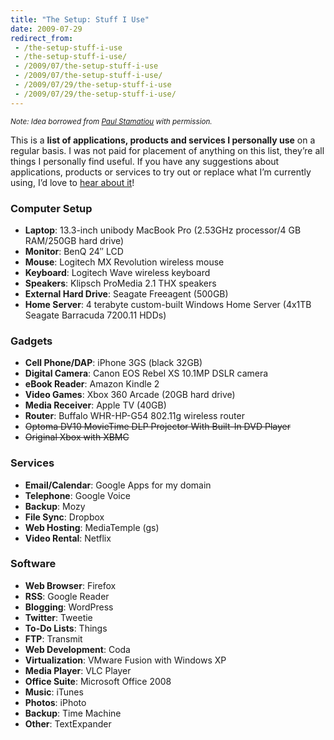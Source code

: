 ```yaml
---
title: "The Setup: Stuff I Use"
date: 2009-07-29
redirect_from:
 - /the-setup-stuff-i-use
 - /the-setup-stuff-i-use/
 - /2009/07/the-setup-stuff-i-use
 - /2009/07/the-setup-stuff-i-use/
 - /2009/07/29/the-setup-stuff-i-use
 - /2009/07/29/the-setup-stuff-i-use/
---
```


<small>_Note: Idea borrowed from [Paul Stamatiou](http://paulstamatiou.com/stuff-i-use) with permission._</small>

This is a **list of applications, products and services I personally use** on a regular basis. I was not paid for placement of anything on this list, they’re all things I personally find useful. If you have any suggestions about applications, products or services to try out or replace what I’m currently using, I’d love to [hear about it](/contact)!

### Computer Setup

* **Laptop**: 13.3-inch unibody MacBook Pro (2.53GHz processor/4 GB RAM/250GB hard drive)
* **Monitor**: BenQ 24″ LCD
* **Mouse**: Logitech MX Revolution wireless mouse
* **Keyboard**: Logitech Wave wireless keyboard
* **Speakers**: Klipsch ProMedia 2.1 THX speakers
* **External Hard Drive**: Seagate Freeagent (500GB)
* **Home Server**: 4 terabyte custom-built Windows Home Server (4x1TB Seagate Barracuda 7200.11 HDDs)

### Gadgets

* **Cell Phone/DAP**: iPhone 3GS (black 32GB)
* **Digital Camera**: Canon EOS Rebel XS 10.1MP DSLR camera
* **eBook Reader**: Amazon Kindle 2
* **Video Games**: Xbox 360 Arcade (20GB hard drive)
* **Media Receiver**: Apple TV (40GB)
* **Router**: Buffalo WHR-HP-G54 802.11g wireless router
* <del>Optoma DV10 MovieTime DLP Projector With Built-In DVD Player</del>
* <del>Original Xbox with XBMC</del>

### Services

* **Email/Calendar**: Google Apps for my domain
* **Telephone**: Google Voice
* **Backup**: Mozy
* **File Sync**: Dropbox
* **Web Hosting**: MediaTemple (gs)
* **Video Rental**: Netflix

### Software

* **Web Browser**: Firefox
* **RSS**: Google Reader
* **Blogging**: WordPress
* **Twitter**: Tweetie
* **To-Do Lists**: Things
* **FTP**: Transmit
* **Web Development**: Coda
* **Virtualization**: VMware Fusion with Windows XP
* **Media Player**: VLC Player
* **Office Suite**: Microsoft Office 2008
* **Music**: iTunes
* **Photos**: iPhoto
* **Backup**: Time Machine
* **Other**: TextExpander